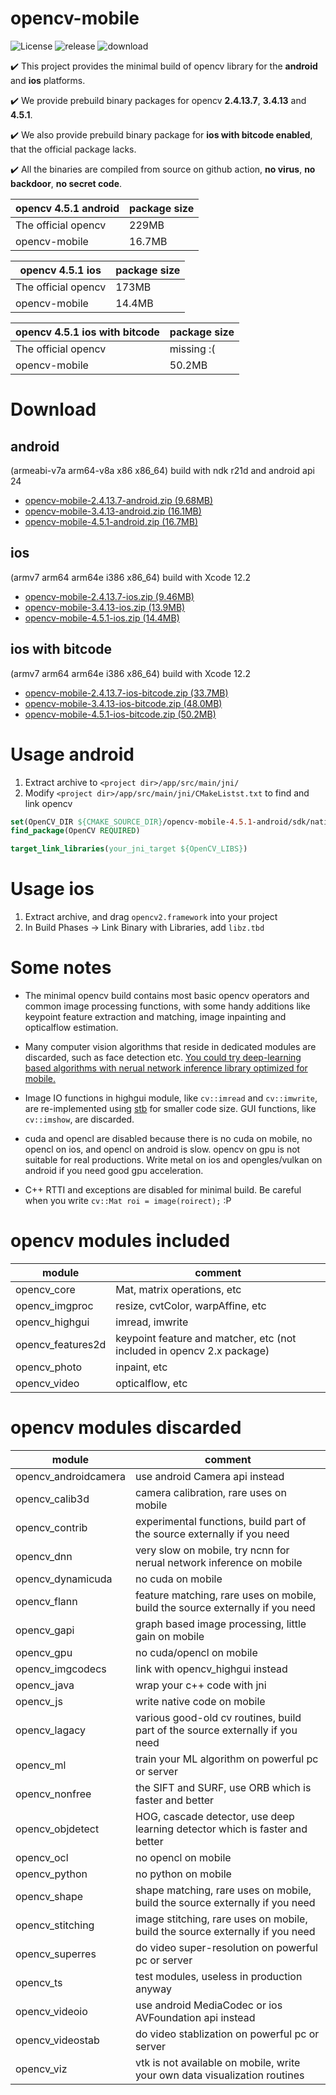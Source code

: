 # opencv-mobile

![License](https://img.shields.io/badge/License-Apache%202.0-blue.svg)
![release](https://github.com/nihui/opencv-mobile/workflows/release/badge.svg)
![download](https://img.shields.io/github/downloads/nihui/opencv-mobile/total.svg)

✔️ This project provides the minimal build of opencv library for the **android** and **ios** platforms.

✔️ We provide prebuild binary packages for opencv **2.4.13.7**, **3.4.13** and **4.5.1**.

✔️ We also provide prebuild binary package for **ios with bitcode enabled**, that the official package lacks.

✔️ All the binaries are compiled from source on github action, **no virus**, **no backdoor**, **no secret code**.

|opencv 4.5.1 android|package size|
|---|---|
|The official opencv|229MB|
|opencv-mobile|16.7MB|

|opencv 4.5.1 ios|package size|
|---|---|
|The official opencv|173MB|
|opencv-mobile|14.4MB|

|opencv 4.5.1 ios with bitcode|package size|
|---|---|
|The official opencv|missing :(|
|opencv-mobile|50.2MB|

# Download

## android

(armeabi-v7a arm64-v8a x86 x86_64) build with ndk r21d and android api 24

* [opencv-mobile-2.4.13.7-android.zip (9.68MB)](https://github.com/nihui/opencv-mobile/releases/download/v2/opencv-mobile-2.4.13.7-android.zip)
* [opencv-mobile-3.4.13-android.zip (16.1MB)](https://github.com/nihui/opencv-mobile/releases/download/v2/opencv-mobile-3.4.13-android.zip)
* [opencv-mobile-4.5.1-android.zip (16.7MB)](https://github.com/nihui/opencv-mobile/releases/download/v2/opencv-mobile-4.5.1-android.zip)

## ios

(armv7 arm64 arm64e i386 x86_64) build with Xcode 12.2

* [opencv-mobile-2.4.13.7-ios.zip (9.46MB)](https://github.com/nihui/opencv-mobile/releases/download/v2/opencv-mobile-2.4.13.7-ios.zip)
* [opencv-mobile-3.4.13-ios.zip (13.9MB)](https://github.com/nihui/opencv-mobile/releases/download/v2/opencv-mobile-3.4.13-ios.zip)
* [opencv-mobile-4.5.1-ios.zip (14.4MB)](https://github.com/nihui/opencv-mobile/releases/download/v2/opencv-mobile-4.5.1-ios.zip)

## ios with bitcode

(armv7 arm64 arm64e i386 x86_64) build with Xcode 12.2

* [opencv-mobile-2.4.13.7-ios-bitcode.zip (33.7MB)](https://github.com/nihui/opencv-mobile/releases/download/v2/opencv-mobile-2.4.13.7-ios-bitcode.zip)
* [opencv-mobile-3.4.13-ios-bitcode.zip (48.0MB)](https://github.com/nihui/opencv-mobile/releases/download/v2/opencv-mobile-3.4.13-ios-bitcode.zip)
* [opencv-mobile-4.5.1-ios-bitcode.zip (50.2MB)](https://github.com/nihui/opencv-mobile/releases/download/v2/opencv-mobile-4.5.1-ios-bitcode.zip)

# Usage android

1. Extract archive to ```<project dir>/app/src/main/jni/```
2. Modify ```<project dir>/app/src/main/jni/CMakeListst.txt``` to find and link opencv

```cmake
set(OpenCV_DIR ${CMAKE_SOURCE_DIR}/opencv-mobile-4.5.1-android/sdk/native/jni)
find_package(OpenCV REQUIRED)

target_link_libraries(your_jni_target ${OpenCV_LIBS})
```

# Usage ios

1. Extract archive, and drag ```opencv2.framework``` into your project
2. In Build Phases -> Link Binary with Libraries, add ```libz.tbd```

# Some notes

* The minimal opencv build contains most basic opencv operators and common image processing functions, with some handy additions like keypoint feature extraction and matching, image inpainting and opticalflow estimation.

* Many computer vision algorithms that reside in dedicated modules are discarded, such as face detection etc. [You could try deep-learning based algorithms with nerual network inference library optimized for mobile.](https://github.com/Tencent/ncnn)

* Image IO functions in highgui module, like ```cv::imread``` and ```cv::imwrite```, are re-implemented using [stb](https://github.com/nothings/stb) for smaller code size. GUI functions, like ```cv::imshow```, are discarded.

* cuda and opencl are disabled because there is no cuda on mobile, no opencl on ios, and opencl on android is slow. opencv on gpu is not suitable for real productions. Write metal on ios and opengles/vulkan on android if you need good gpu acceleration.

* C++ RTTI and exceptions are disabled for minimal build. Be careful when you write ```cv::Mat roi = image(roirect);```  :P

# opencv modules included

|module|comment|
|---|---|
|opencv_core|Mat, matrix operations, etc|
|opencv_imgproc|resize, cvtColor, warpAffine, etc|
|opencv_highgui|imread, imwrite|
|opencv_features2d|keypoint feature and matcher, etc (not included in opencv 2.x package)|
|opencv_photo|inpaint, etc|
|opencv_video|opticalflow, etc|

# opencv modules discarded

|module|comment|
|---|---|
|opencv_androidcamera|use android Camera api instead|
|opencv_calib3d|camera calibration, rare uses on mobile|
|opencv_contrib|experimental functions, build part of the source externally if you need|
|opencv_dnn|very slow on mobile, try ncnn for nerual network inference on mobile|
|opencv_dynamicuda|no cuda on mobile|
|opencv_flann|feature matching, rare uses on mobile, build the source externally if you need|
|opencv_gapi|graph based image processing, little gain on mobile|
|opencv_gpu|no cuda/opencl on mobile|
|opencv_imgcodecs|link with opencv_highgui instead|
|opencv_java|wrap your c++ code with jni|
|opencv_js|write native code on mobile|
|opencv_lagacy|various good-old cv routines, build part of the source externally if you need|
|opencv_ml|train your ML algorithm on powerful pc or server|
|opencv_nonfree|the SIFT and SURF, use ORB which is faster and better|
|opencv_objdetect|HOG, cascade detector, use deep learning detector which is faster and better|
|opencv_ocl|no opencl on mobile|
|opencv_python|no python on mobile|
|opencv_shape|shape matching, rare uses on mobile, build the source externally if you need|
|opencv_stitching|image stitching, rare uses on mobile, build the source externally if you need|
|opencv_superres|do video super-resolution on powerful pc or server|
|opencv_ts|test modules, useless in production anyway|
|opencv_videoio|use android MediaCodec or ios AVFoundation api instead|
|opencv_videostab|do video stablization on powerful pc or server|
|opencv_viz|vtk is not available on mobile, write your own data visualization routines|


